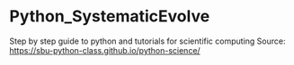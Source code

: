 # Python_SystematicEvolve
Step by step guide to python and tutorials for scientific computing
Source: https://sbu-python-class.github.io/python-science/
